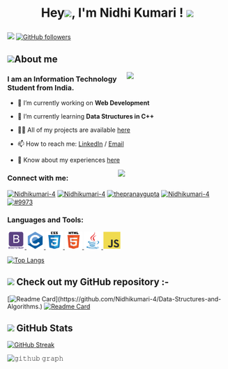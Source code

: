 
<h1 align="center">Hey<img src="https://github.com/TheDudeThatCode/TheDudeThatCode/blob/master/Assets/Hi.gif" width="30px">, I'm Nidhi Kumari ! <img src="https://media.giphy.com/media/mGcNjsfWAjY5AEZNw6/giphy.gif" width="50"></p></h1> 
  
 ![](https://komarev.com/ghpvc/?username=Nidhikumari-4&label=Visitors&style=flat&color=ffce3b) [![GitHub followers](https://img.shields.io/github/followers/Nidhikumari-4.svg?style=social&label=Follow)](https://github.com/Nidhikumari-4?tab=followers)
 
<h2><img src="https://media.giphy.com/media/VgCDAzcKvsR6OM0uWg/giphy.gif" width="50"><b>About me</b></h2>

 <img align='right' src="https://media.giphy.com/media/ieyl9zmCjO4b4t6qoY/giphy.gif" width="230">

<h3>I am an Information Technology Student from India.</h3>

- 🔭 I’m currently working on **Web Development**

- 🌱 I’m currently learning **Data Structures in C++**

- 👨‍💻 All of my projects are available [here](https://github.com/Nidhikumari-4?tab=repositories)
 
- 📫 How to reach me: [LinkedIn](https://www.linkedin.com/in/nidhi-singh04/) / [Email](mailto:nidhikumarimain@gmail.com)

- 📄 Know about my experiences [here](https://www.linkedin.com/in/nidhi-singh04/) 

 
<img align='right' src="https://media.giphy.com/media/M9gbBd9nbDrOTu1Mqx/giphy.gif" width="250">
  
<h3 align="left">Connect with me:</h3>
<p align="left">
  
<a href="https://twitter.com/nidhikumari_4" target="blank"><img align="center" src="https://raw.githubusercontent.com/rahuldkjain/github-profile-readme-generator/master/src/images/icons/Social/twitter.svg" alt="Nidhikumari-4" height="30" width="40" /></a>
<a href="https://www.linkedin.com/in/nidhi-singh04/" target="blank"><img align="center" src="https://raw.githubusercontent.com/rahuldkjain/github-profile-readme-generator/master/src/images/icons/Social/linked-in-alt.svg" alt="Nidhikumari-4" height="30" width="40" /></a>
<a href="https://www.hackerrank.com/NidhiSingh_" target="blank"><img align="center" src="https://raw.githubusercontent.com/rahuldkjain/github-profile-readme-generator/master/src/images/icons/Social/hackerrank.svg" alt="thepranaygupta" height="30" width="40" /></a>
<a href="https://leetcode.com/nidhi_kumari/" target="blank"><img align="center" src="https://raw.githubusercontent.com/rahuldkjain/github-profile-readme-generator/master/src/images/icons/Social/leet-code.svg" alt="Nidhikumari-4" height="30" width="40" /></a>
<a href="discord.com/users/886670287930785802" target="blank"><img align="center" src="https://raw.githubusercontent.com/rahuldkjain/github-profile-readme-generator/master/src/images/icons/Social/discord.svg" alt="#9973" height="30" width="40" /></a>
</p>

</p>

<h3 align="left">Languages and Tools:</h3>
<p align="left"> <a href="https://getbootstrap.com" target="_blank"> <img src="https://raw.githubusercontent.com/devicons/devicon/master/icons/bootstrap/bootstrap-plain-wordmark.svg" alt="bootstrap" width="40" height="40"/> </a> <a href="https://www.cprogramming.com/" target="_blank"> <img src="https://raw.githubusercontent.com/devicons/devicon/master/icons/c/c-original.svg" alt="c" width="40" height="40"/> </a> <a href="https://www.w3schools.com/css/" target="_blank"> <img src="https://raw.githubusercontent.com/devicons/devicon/master/icons/css3/css3-original-wordmark.svg" alt="css3" width="40" height="40"/> </a> <a href="https://www.w3.org/html/" target="_blank"> <img src="https://raw.githubusercontent.com/devicons/devicon/master/icons/html5/html5-original-wordmark.svg" alt="html5" width="40" height="40"/> </a> <a href="https://www.java.com" target="_blank"> <img src="https://raw.githubusercontent.com/devicons/devicon/master/icons/java/java-original.svg" alt="java" width="40" height="40"/> </a> <a href="https://developer.mozilla.org/en-US/docs/Web/JavaScript" target="_blank"> <img src="https://raw.githubusercontent.com/devicons/devicon/master/icons/javascript/javascript-original.svg" alt="javascript" width="40" height="40"/> </a> </p>

[![Top Langs](https://github-readme-stats.vercel.app/api/top-langs/?username=Nidhikumari-4&layout=compact)](https://github.com/Nidhikumari-4)


## <img src="https://media.giphy.com/media/nqc71UeLFdr0we228t/giphy.gif" width="60"> **Check out my GitHub repository :-**

[![Readme Card](https://github-readme-stats.vercel.app/api/pin/?username=Nidhikumari-4&repo=Data-Structures-and-Algorithms.)](https://github.com/Nidhikumari-4/Data-Structures-and-Algorithms.)
[![Readme Card](https://github-readme-stats.vercel.app/api/pin/?username=Nidhikumari-4&repo=BOAT-Animation)](https://github.com/Nidhikumari-4/BOAT-Animation)


<h2><img src="https://media.giphy.com/media/gJnjM552Kz2uUQvJEf/giphy.gif" width="40"> <b>GitHub Stats</b></h2>

[![GitHub Streak](https://github-readme-streak-stats.herokuapp.com?user=Nidhikumari-4&theme=highcontrast&hide_border=true)](https://github.com/Nidhikumari-4)



![𝚐𝚒𝚝𝚑𝚞𝚋 𝚐𝚛𝚊𝚙𝚑](https://activity-graph.herokuapp.com/graph?username=Nidhikumari-4&theme=react-dark&hide_border=true&area=true)

<br/>

